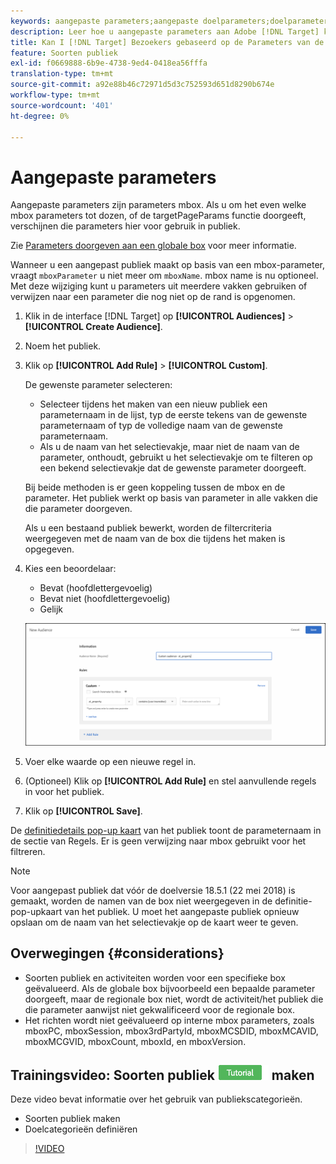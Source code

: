 ```yaml
---
keywords: aangepaste parameters;aangepaste doelparameters;doelparameters;doelparameters;doelframes;doelframes opgeven, parameters
description: Leer hoe u aangepaste parameters aan Adobe [!DNL Target] kunt doorgeven voor gebruik bij het publiek.
title: Kan I [!DNL Target] Bezoekers gebaseerd op de Parameters van de Douane?
feature: Soorten publiek
exl-id: f0669888-6b9e-4738-9ed4-0418ea56fffa
translation-type: tm+mt
source-git-commit: a92e88b46c72971d5d3c752593d651d8290b674e
workflow-type: tm+mt
source-wordcount: '401'
ht-degree: 0%

---
```


# Aangepaste parameters

Aangepaste parameters zijn parameters mbox. Als u om het even welke mbox parameters tot dozen, of de targetPageParams functie doorgeeft, verschijnen die parameters hier voor gebruik in publiek.

Zie [Parameters doorgeven aan een globale box](/help/c-implementing-target/c-implementing-target-for-client-side-web/t-mbox-download/c-understanding-global-mbox/pass-parameters-to-global-mbox.md) voor meer informatie.

Wanneer u een aangepast publiek maakt op basis van een mbox-parameter, vraagt `mboxParameter` u niet meer om `mboxName`. mbox name is nu optioneel. Met deze wijziging kunt u parameters uit meerdere vakken gebruiken of verwijzen naar een parameter die nog niet op de rand is opgenomen.

1. Klik in de interface [!DNL Target] op **[!UICONTROL Audiences]** > **[!UICONTROL Create Audience]**.
1. Noem het publiek.
1. Klik op **[!UICONTROL Add Rule]** > **[!UICONTROL Custom]**.

   De gewenste parameter selecteren:

   * Selecteer tijdens het maken van een nieuw publiek een parameternaam in de lijst, typ de eerste tekens van de gewenste parameternaam of typ de volledige naam van de gewenste parameternaam.
   * Als u de naam van het selectievakje, maar niet de naam van de parameter, onthoudt, gebruikt u het selectievakje om te filteren op een bekend selectievakje dat de gewenste parameter doorgeeft.

   Bij beide methoden is er geen koppeling tussen de mbox en de parameter. Het publiek werkt op basis van parameter in alle vakken die die parameter doorgeven.

   Als u een bestaand publiek bewerkt, worden de filtercriteria weergegeven met de naam van de box die tijdens het maken is opgegeven.

1. Kies een beoordelaar:

   * Bevat (hoofdlettergevoelig)
   * Bevat niet (hoofdlettergevoelig)
   * Gelijk

   ![Aangepast parameterpubliek](/help/c-target/c-audiences/c-target-rules/assets/custom.png)

1. Voer elke waarde op een nieuwe regel in.
1. (Optioneel) Klik op **[!UICONTROL Add Rule]** en stel aanvullende regels in voor het publiek.
1. Klik op **[!UICONTROL Save]**.

De [definitiedetails pop-up kaart](/help/c-target/c-audiences/audiences.md#section_11B9C4A777E14D36BA1E925021945780) van het publiek toont de parameternaam in de sectie van Regels. Er is geen verwijzing naar mbox gebruikt voor het filtreren.

>[!NOTE]
>
>Voor aangepast publiek dat vóór de doelversie 18.5.1 (22 mei 2018) is gemaakt, worden de namen van de box niet weergegeven in de definitie-pop-upkaart van het publiek. U moet het aangepaste publiek opnieuw opslaan om de naam van het selectievakje op de kaart weer te geven.

## Overwegingen {#considerations}

* Soorten publiek en activiteiten worden voor een specifieke box geëvalueerd. Als de globale box bijvoorbeeld een bepaalde parameter doorgeeft, maar de regionale box niet, wordt de activiteit/het publiek die die parameter aanwijst niet gekwalificeerd voor de regionale box.
* Het richten wordt niet geëvalueerd op interne mbox parameters, zoals mboxPC, mboxSession, mbox3rdPartyId, mboxMCSDID, mboxMCAVID, mboxMCGVID, mboxCount, mboxId, en mboxVersion.

## Trainingsvideo: Soorten publiek ![Zelfstudie-badge](/help/assets/tutorial.png) maken

Deze video bevat informatie over het gebruik van publiekscategorieën.

* Soorten publiek maken
* Doelcategorieën definiëren

>[!VIDEO](https://video.tv.adobe.com/v/17392)
